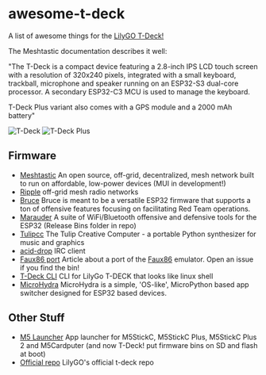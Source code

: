 # awesome-t-deck
A list of awesome things for the [LilyGO T-Deck!](https://lilygo.cc/products/t-deck)

The Meshtastic documentation describes it well:

"The T-Deck is a compact device featuring a 2.8-inch IPS LCD touch screen with a resolution of 320x240 pixels, integrated with a small keyboard, trackball, microphone and speaker running on an ESP32-S3 dual-core processor. A secondary ESP32-C3 MCU is used to manage the keyboard.

T-Deck Plus variant also comes with a GPS module and a 2000 mAh battery"

![T-Deck](https://lilygo.cc/cdn/shop/files/LILYGO-T-DECK_11.jpg?width=300)
![T-Deck Plus](https://lilygo.cc/cdn/shop/files/T-Deck-Plus-lilygo_7.jpg?width=300)

## Firmware
- [Meshtastic](https://meshtastic.org/docs/hardware/devices/lilygo/tdeck/) An open source, off-grid, decentralized, mesh network built to run on affordable, low-power devices (MUI in development!)
- [Ripple](https://buymeacoffee.com/ripplebiz) off-grid mesh radio networks
- [Bruce](https://github.com/pr3y/Bruce) Bruce is meant to be a versatile ESP32 firmware that supports a ton of offensive features focusing on facilitating Red Team operations.
- [Marauder](https://github.com/jstockdale/ESP32Marauder-T-Deck/tree/t-deck) A suite of WiFi/Bluetooth offensive and defensive tools for the ESP32 (Release Bins folder in repo)
- [Tulipcc](https://github.com/shorepine/tulipcc/tree/main/tulip/tdeck) The Tulip Creative Computer - a portable Python synthesizer for music and graphics
- [acid-drop](https://github.com/acidvegas/acid-drop) IRC client
- [Faux86 port](https://www.hackster.io/news/chen-liang-is-turning-a-lilygo-t-deck-into-the-world-s-cutest-ibm-compatible-complete-with-windows-dd937d6da5cc) Article about a port of the [Faux86](https://github.com/jhhoward/Faux86) emulator. Open an issue if you find the bin!
- [T-Deck CLI](https://github.com/abdallahnatsheh/T-DECK-CLI) CLI for LilyGo T-DECK that looks like linux shell
- [MicroHydra](https://github.com/echo-lalia/MicroHydra) MicroHydra is a simple, 'OS-like', MicroPython based app switcher designed for ESP32 based devices.
  
## Other Stuff
- [M5 Launcher](https://github.com/bmorcelli/M5Stick-Launcher) App launcher for M5StickC, M5StickC Plus, M5StickC Plus 2 and M5Cardputer (and now T-Deck! put firmware bins on SD and flash at boot)
- [Official repo](https://github.com/Xinyuan-LilyGO/T-Deck) LilyGO's official t-deck repo

